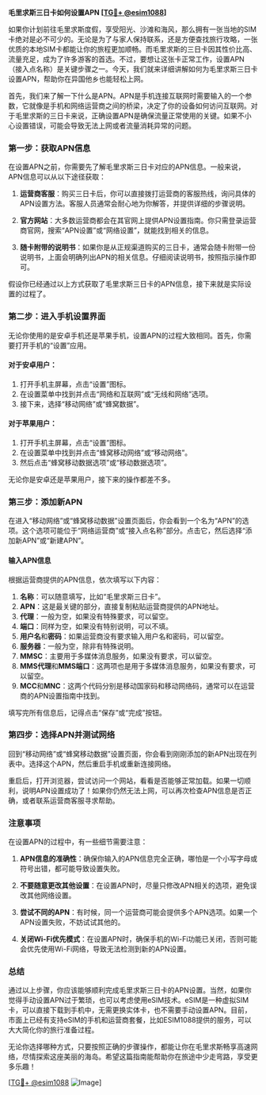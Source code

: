 **毛里求斯三日卡如何设置APN [[TG💪+ @esim1088](https://t.me/s/esim1088)]**

如果你计划前往毛里求斯度假，享受阳光、沙滩和海风，那么拥有一张当地的SIM卡绝对是必不可少的。无论是为了与家人保持联系，还是方便查找旅行攻略，一张优质的本地SIM卡都能让你的旅程更加顺畅。而毛里求斯的三日卡因其性价比高、流量充足，成为了许多游客的首选。不过，要想让这张卡正常工作，设置APN（接入点名称）是关键步骤之一。今天，我们就来详细讲解如何为毛里求斯三日卡设置APN，帮助你在异国他乡也能轻松上网。

首先，我们来了解一下什么是APN。APN是手机连接互联网时需要输入的一个参数，它就像是手机和网络运营商之间的桥梁，决定了你的设备如何访问互联网。对于毛里求斯的三日卡来说，正确设置APN是确保流量正常使用的关键。如果不小心设置错误，可能会导致无法上网或者流量消耗异常的问题。

### 第一步：获取APN信息

在设置APN之前，你需要先了解毛里求斯三日卡对应的APN信息。一般来说，APN信息可以从以下途径获取：

1. **运营商客服**：购买三日卡后，你可以直接拨打运营商的客服热线，询问具体的APN设置方法。客服人员通常会耐心地为你解答，并提供详细的步骤说明。
   
2. **官方网站**：大多数运营商都会在其官网上提供APN设置指南。你只需登录运营商官网，搜索“APN设置”或“网络设置”，就能找到相关的信息。

3. **随卡附带的说明书**：如果你是从正规渠道购买的三日卡，通常会随卡附带一份说明书，上面会明确列出APN的相关信息。仔细阅读说明书，按照指示操作即可。

假设你已经通过以上方式获取了毛里求斯三日卡的APN信息，接下来就是实际设置的过程了。

### 第二步：进入手机设置界面

无论你使用的是安卓手机还是苹果手机，设置APN的过程大致相同。首先，你需要打开手机的“设置”应用。

#### 对于安卓用户：
1. 打开手机主屏幕，点击“设置”图标。
2. 在设置菜单中找到并点击“网络和互联网”或“无线和网络”选项。
3. 接下来，选择“移动网络”或“蜂窝数据”。

#### 对于苹果用户：
1. 打开手机主屏幕，点击“设置”图标。
2. 在设置菜单中找到并点击“蜂窝移动网络”或“移动网络”。
3. 然后点击“蜂窝移动数据选项”或“移动数据选项”。

无论你是安卓还是苹果用户，接下来的操作都差不多。

### 第三步：添加新APN

在进入“移动网络”或“蜂窝移动数据”设置页面后，你会看到一个名为“APN”的选项。这个选项可能位于“网络运营商”或“接入点名称”部分。点击它，然后选择“添加新APN”或“新建APN”。

#### 输入APN信息
根据运营商提供的APN信息，依次填写以下内容：

1. **名称**：可以随意填写，比如“毛里求斯三日卡”。
2. **APN**：这是最关键的部分，直接复制粘贴运营商提供的APN地址。
3. **代理**：一般为空，如果没有特殊要求，可以留空。
4. **端口**：同样为空，如果没有特别说明，可以不填。
5. **用户名**和**密码**：如果运营商没有要求输入用户名和密码，可以留空。
6. **服务器**：一般为空，除非有特殊说明。
7. **MMSC**：主要用于多媒体消息服务，如果没有要求，可以留空。
8. **MMS代理**和**MMS端口**：这两项也是用于多媒体消息服务，如果没有要求，可以留空。
9. **MCC**和**MNC**：这两个代码分别是移动国家码和移动网络码，通常可以在运营商的APN设置指南中找到。

填写完所有信息后，记得点击“保存”或“完成”按钮。

### 第四步：选择APN并测试网络

回到“移动网络”或“蜂窝移动数据”设置页面，你会看到刚刚添加的新APN出现在列表中。选择这个APN，然后重启手机或重新连接网络。

重启后，打开浏览器，尝试访问一个网站，看看是否能够正常加载。如果一切顺利，说明APN设置成功了！如果你仍然无法上网，可以再次检查APN信息是否正确，或者联系运营商客服寻求帮助。

### 注意事项

在设置APN的过程中，有一些细节需要注意：

1. **APN信息的准确性**：确保你输入的APN信息完全正确，哪怕是一个小写字母或符号出错，都可能导致设置失败。
   
2. **不要随意更改其他设置**：在设置APN时，尽量只修改APN相关的选项，避免误改其他网络设置。

3. **尝试不同的APN**：有时候，同一个运营商可能会提供多个APN选项。如果一个APN设置失败，不妨试试其他的。

4. **关闭Wi-Fi优先模式**：在设置APN时，确保手机的Wi-Fi功能已关闭，否则可能会优先使用Wi-Fi网络，导致无法检测到新的APN设置。

### 总结

通过以上步骤，你应该能够顺利完成毛里求斯三日卡的APN设置。当然，如果你觉得手动设置APN过于繁琐，也可以考虑使用eSIM技术。eSIM是一种虚拟SIM卡，可以直接下载到手机中，无需更换实体卡，也不需要手动设置APN。目前，市面上已经有支持eSIM的手机和运营商套餐，比如ESIM1088提供的服务，可以大大简化你的旅行准备过程。

无论你选择哪种方式，只要按照正确的步骤操作，都能让你在毛里求斯畅享高速网络，尽情探索这座美丽的海岛。希望这篇指南能帮助你在旅途中少走弯路，享受更多乐趣！

[[TG💪+ @esim1088](https://t.me/s/esim1088) ![Image](https://i.postimg.cc/4NQfJmqS/Snipaste-2025-05-13-00-14-12.png)]